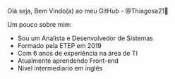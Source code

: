 Olá seja, Bem Vindo(a) ao meu GitHub - @Thiagosa21👋


Um pouco sobre mim:

- Sou um Analista e Desenvolvedor de Sistemas
- Formado pela ETEP em 2019
- Com 6 anos de experiência na área de TI
- Atualmente aprendendo Front-end
- Nivel intermediario em inglês
  


<!--
**Thiagosa21/Thiagosa21** is a ✨ _special_ ✨ repository because its `README.md` (this file) appears on your GitHub profile.
- 🌱 I’m currently learning ...
- 👯 I’m looking to collaborate on ...
- 🤔 I’m looking for help with ...
- 💬 Ask me about ...
- 📫 How to reach me: ...
- 😄 Pronouns: ...
- ⚡ Fun fact: ...
-->
